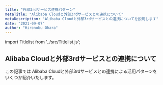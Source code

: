 ```yaml
---
title: "外部3rdサービス連携パターン"
metaTitle: "Alibaba Cloudと外部3rdサービスとの連携について"
metaDescription: "Alibaba Cloudと外部3rdサービスとの連携についてを説明します"
date: "2021-09-07"
author: "Hironobu Ohara"
---
```


import Titlelist from '../src/Titlelist.js';


<!-- 
query MyQuery {
  allMarkdownRemark(
    filter: {fileAbsolutePath: {regex: "/usecase-3rdParty/"}}
    sort: {fields: fileAbsolutePath, order: ASC}
  ) {
    nodes {
      frontmatter {
        title
        metaTitle
        metaDescription
        date(formatString: "yyyy/MM/DD")
        author       
      }
      fileAbsolutePath
    }
  }
}
-->


## Alibaba Cloudと外部3rdサービスとの連携について

この記事では Alibaba Cloudと外部3rdサービスとの連携による活用パターンをいくつか紹介いたします。


<Titlelist 
    metaTitle="JP1・AJS3導入検証"
    metaDescription="AlibabaCloudでのミドルウェア導入検証【JP1/AJS3編①】～実装内容の検討～"
    url="https://sbcloud.github.io/help/usecase-3rdParty/3RDPARTY_001_jp1test_1"
    imageurl="https://raw.githubusercontent.com/sbcloud/help/master/content/usecase-3rdParty/3rdParty_images_26006613446336000/20191007201046.png"
    date="2019/10/08"
    author="SBC engineer blog"
/>



<Titlelist 
    metaTitle="JP1・AJS3動作検証"
    metaDescription="AlibabaCloudでのミドルウェア導入検証【JP1/AJS3編②】～動作検証～"
    url="https://sbcloud.github.io/help/usecase-3rdParty/3RDPARTY_002_jp1test_2"
    imageurl="https://raw.githubusercontent.com/sbcloud/help/master/content/usecase-3rdParty/3rdParty_images_26006613447461200/20191010203124.png"
    date="2019/10/24"
    author="SBC engineer blog"
/>


<Titlelist 
    metaTitle="draw.ioでアーキテクチャ図"
    metaDescription="draw.ioでAlibaba Cloudアーキテクチャ図を描こう"
    url="https://sbcloud.github.io/help/usecase-3rdParty/3RDPARTY_003_draw-alibaba-architecture"
    imageurl="https://raw.githubusercontent.com/sbcloud/help/master/content/usecase-3rdParty/3rdParty_images_26006613480590800/20191211193559.png"
    date="2021/09/17"
    author="bob"
/>

<Titlelist 
    metaTitle="初めてのNextcloud"
    metaDescription="NextcloudをAlibaba Cloud上で利用する"
    url="https://sbcloud.github.io/help/usecase-3rdParty/3RDPARTY_004_nextcloud"
    imageurl="https://raw.githubusercontent.com/sbcloud/help/master/content/usecase-3rdParty/3rdParty_images_26006613585743300/20200616101517.png"
    date="2020/06/25"
    author="SBC engineer blog"
/>


<Titlelist 
    metaTitle="複数人でNextcloud"
    metaDescription="NextcloudをAlibaba Cloud上で利用する(複数人利用)"
    url="https://sbcloud.github.io/help/usecase-3rdParty/3RDPARTY_005_nextcloud2"
    imageurl="https://raw.githubusercontent.com/sbcloud/help/master/content/usecase-3rdParty/3rdParty_images_26006613586559700/20200625102446.png"
    date="2020/06/30"
    author="SBC engineer blog"
/>


<Titlelist 
    metaTitle="Zabbix導入連携"
    metaDescription="Alibaba Cloud環境でZabbix導入およびCloud Monitor連携してみた"
    url="https://sbcloud.github.io/help/usecase-3rdParty/3RDPARTY_006_alicloud-zabbix-cloudmonitor"
    imageurl="https://raw.githubusercontent.com/sbcloud/help/master/content/usecase-3rdParty/3rdParty_images_26006613592205800/20200707124157.jpg"
    date="2020/07/09"
    author="SBC engineer blog"
/>


<Titlelist 
    metaTitle="Datadog導入連携"
    metaDescription="DatadogでのAlibaba Cloud連携について"
    url="https://sbcloud.github.io/help/usecase-3rdParty/3RDPARTY_007_alicloud-datadog01"
    imageurl="https://raw.githubusercontent.com/sbcloud/help/master/content/usecase-3rdParty/3rdParty_images_26006613599370900/20200722143931.png"
    date="2020/08/07"
    author="SBC engineer blog"
/>



<Titlelist 
    metaTitle="CloudflareでゼロトラストNW"
    metaDescription="クライアントVPN不要!  Cloudflareを使ってWebサーバへゼロトラストアクセスを実現"
    url="https://sbcloud.github.io/help/usecase-3rdParty/3RDPARTY_008_argotunnel"
    imageurl="https://raw.githubusercontent.com/sbcloud/help/master/content/usecase-3rdParty/3rdParty_images_26006613704024700/20210316182815.png"
    date="2021/03/17"
    author="sbc_saito"
/>



<Titlelist 
    metaTitle="CloudflareでWEBフィルタリング"
    metaDescription="Cloudflare GatewayでWebフィルタリングをやってみた"
    url="https://sbcloud.github.io/help/usecase-3rdParty/3RDPARTY_009_gateway"
    imageurl="https://raw.githubusercontent.com/sbcloud/help/master/content/usecase-3rdParty/3rdParty_images_26006613705046400/20210319153337.png"
    date="2021/03/25"
    author="sbc_saito"
/>



<Titlelist 
    metaTitle="Cloudflareで次世代VPN"
    metaDescription="Cloudflare WARPで次世代VPNを体験しよう"
    url="https://sbcloud.github.io/help/usecase-3rdParty/3RDPARTY_010_WARP"
    imageurl="https://raw.githubusercontent.com/sbcloud/help/master/content/usecase-3rdParty/3rdParty_images_26006613715939400/20210416105911.png"
    date="2021/04/19"
    author="sbc_saito"
/>

<Titlelist 
    metaTitle="日中間のゼロトラストNW"
    metaDescription="Alibaba Cloud活用で日中間のゼロトラストネットワークを実現"
    url="https://sbcloud.github.io/help/usecase-3rdParty/3RDPARTY_011_ZTNA"
    imageurl="https://raw.githubusercontent.com/sbcloud/help/master/content/usecase-3rdParty/3rdParty_images_26006613766108400/20210524201658.png"
    date="2021/05/24"
    author="sbc_saito"
/>


